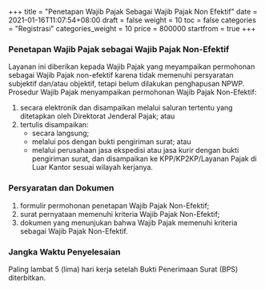 +++
title = "Penetapan Wajib Pajak Sebagai Wajib Pajak Non Efektif"
date = 2021-01-16T11:07:54+08:00
draft = false
weight = 10
toc = false
categories = "Registrasi"
categories_weight = 10
price = 800000
startfrom = true
+++
### Penetapan Wajib Pajak sebagai Wajib Pajak Non-Efektif
Layanan ini diberikan kepada Wajib Pajak yang meyampaikan
permohonan sebagai Wajib Pajak non-efektif karena tidak memenuhi
persyaratan subjektif dan/atau objektif, tetapi belum dilakukan
penghapusan NPWP.
Prosedur
Wajib Pajak menyampaikan permohonan Wajib Pajak Non-Efektif:
1. secara elektronik dan disampaikan melalui saluran tertentu yang ditetapkan oleh Direktorat Jenderal Pajak; atau
2.  tertulis disampaikan:
    - secara langsung;
    - melalui pos dengan bukti pengiriman surat; atau
    - melalui perusahaan jasa ekspedisi atau jasa kurir dengan bukti pengiriman surat, dan disampaikan ke KPP/KP2KP/Layanan Pajak di Luar Kantor sesuai wilayah kerjanya.

### Persyaratan dan Dokumen
1. formulir permohonan penetapan Wajib Pajak Non-Efektif;
2. surat pernyataan memenuhi kriteria Wajib Pajak Non-Efektif;
3. dokumen yang menunjukan bahwa Wajib Pajak memenuhi kriteria sebagai Wajib Pajak Non-Efektif.

### Jangka Waktu Penyelesaian
Paling lambat 5 (lima) hari kerja setelah Bukti Penerimaan Surat (BPS) diterbitkan.
